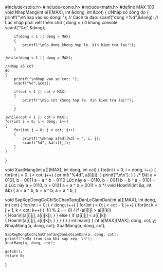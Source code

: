 #include<stdio.h>
#include<conio.h>
#include<math.h>
#define MAX 100
void NhapMang(int a[][MAX], int &dong, int &cot)
{
    //Nhập số dòng
    do
    {
        printf("\nNhap vao so dong: ");
        // Cách tà đạo: scanf("dong =%d",&dong);  // Lúc nhập phải viết thêm  chữ ( dong =  ) ở khung console
        scanf("%d",&dong);

        if(dong < 1 || dong > MAX)
        {
            printf("\nSo dong khong hop le. Xin kiem tra lai!");
        }

    }while(dong < 1 || dong > MAX);

    //Nhập số cột
    do
    {
        printf("\nNhap vao so cot: ");
        scanf("%d",&cot);

        if(cot < 1 || cot > MAX)
        {
            printf("\nSo cot khong hop le. Xin kiem tra lai!");

        }

    }while(cot < 1 || cot > MAX);
    for(int i = 0; i < dong; i++)
    {
        for(int j = 0; j < cot; j++)
        {
            printf("\nNhap a[%d][%d] = ", i, j);
            scanf("%d", &a[i][j]);
        }
    }
}

void XuatMang(int a[][MAX], int dong, int cot)
{
    for(int i = 0; i < dong; i++)
    {
        for(int j = 0; j < cot; j++)
        {
            printf("%4d", a[i][j]);
        }
        printf("\n\n");
    }
}
/*
Đặt a = 0101, b = 0011
a = a ^ b = 0110
Lúc này a = 0110, b = 0011
b = b ^ a = 0101 = a 
Lúc này a = 0110, b = 0101
a = a ^ b = 0011 = b 
*/
void HoanVi(int &a, int &b)
{
    a = a ^ b;
    b = a ^ b;
    a = a ^ b;
}

void SapXepDongCoChiSoChanTangDanLeGiamDan(int a[][MAX], int dong, int cot)
{
    for(int i = 0; i < dong; i++)
    {
        for(int j = 0; j < cot - 1; j++)
        {
            for(int k = j + 1; k < cot; k++)
            {
                if(i % 2 == 0)
                {
                    if (a[i][j] > a[i][k])      
                    {
                        HoanVi(a[i][j], a[i][k]);
                    }
                }
                else
                {
                    if (a[i][j] < a[i][k])      
                    {
                        HoanVi(a[i][j], a[i][k]);
                    }
                }
            }
        }
    }
}
int main()
{
    int a[MAX][MAX], dong, cot, y;
    NhapMang(a, dong, cot);
    XuatMang(a, dong, cot);

    SapXepDongCoChiSoChanTangDanLeGiamDan(a, dong, cot);
    printf("\nMa tran sau khi sap xep: \n");
    XuatMang(a, dong, cot);
   
    getch();
    return 0;
}
